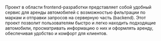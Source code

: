 Проект в области frontend-разработки представляет собой удобный сервис для аренды автомобилей с возможностью фильтрации по маркам и отправки запросов на серверную часть (backend). Этот проект позволит пользователям быстро и легко находить подходящие автомобили, просматривать информацию о них и оформлять аренду, обеспечивая удобство и комфорт для клиентов.
